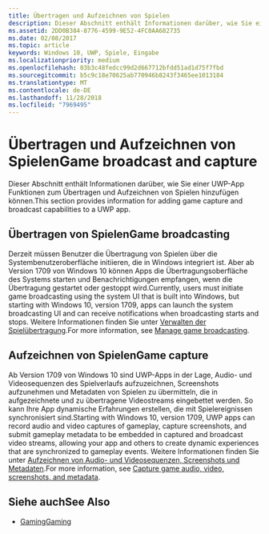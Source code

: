 ```yaml
---
title: Übertragen und Aufzeichnen von Spielen
description: Dieser Abschnitt enthält Informationen darüber, wie Sie einer UWP-App Funktionen zum Übertragen und Aufzeichnen von Spielen hinzufügen können.
ms.assetid: 2DD0B384-8776-4599-9E52-4FC0AA682735
ms.date: 02/08/2017
ms.topic: article
keywords: Windows 10, UWP, Spiele, Eingabe
ms.localizationpriority: medium
ms.openlocfilehash: 03b3c48fedcc99d2d667712bfdd51ad1d75f7fbd
ms.sourcegitcommit: b5c9c18e70625ab770946b8243f3465ee1013184
ms.translationtype: MT
ms.contentlocale: de-DE
ms.lasthandoff: 11/28/2018
ms.locfileid: "7969495"
---
```

# <a name="game-broadcast-and-capture"></a><span data-ttu-id="1bb34-104">Übertragen und Aufzeichnen von Spielen</span><span class="sxs-lookup"><span data-stu-id="1bb34-104">Game broadcast and capture</span></span>

<span data-ttu-id="1bb34-105">Dieser Abschnitt enthält Informationen darüber, wie Sie einer UWP-App Funktionen zum Übertragen und Aufzeichnen von Spielen hinzufügen können.</span><span class="sxs-lookup"><span data-stu-id="1bb34-105">This section provides information for adding game capture and broadcast capabilities to a UWP app.</span></span>

## <a name="game-broadcasting"></a><span data-ttu-id="1bb34-106">Übertragen von Spielen</span><span class="sxs-lookup"><span data-stu-id="1bb34-106">Game broadcasting</span></span>
<span data-ttu-id="1bb34-107">Derzeit müssen Benutzer die Übertragung von Spielen über die Systembenutzeroberfläche initiieren, die in Windows integriert ist. Aber ab Version 1709 von Windows 10 können Apps die Übertragungsoberfläche des Systems starten und Benachrichtigungen empfangen, wenn die Übertragung gestartet oder gestoppt wird.</span><span class="sxs-lookup"><span data-stu-id="1bb34-107">Currently, users must initiate game broadcasting using the system UI that is built into Windows, but starting with Windows 10, version 1709, apps can launch the system broadcasting UI and can receive notifications when broadcasting starts and stops.</span></span> <span data-ttu-id="1bb34-108">Weitere Informationen finden Sie unter [Verwalten der Spielübertragung](manage-game-broadcasting.md).</span><span class="sxs-lookup"><span data-stu-id="1bb34-108">For more information, see [Manage game broadcasting](manage-game-broadcasting.md).</span></span>

## <a name="game-capture"></a><span data-ttu-id="1bb34-109">Aufzeichnen von Spielen</span><span class="sxs-lookup"><span data-stu-id="1bb34-109">Game capture</span></span>
<span data-ttu-id="1bb34-110">Ab Version 1709 von Windows 10 sind UWP-Apps in der Lage, Audio- und Videosequenzen des Spielverlaufs aufzuzeichnen, Screenshots aufzunehmen und Metadaten von Spielen zu übermitteln, die in aufgezeichnete und zu übertragene Videostreams eingebettet werden. So kann Ihre App dynamische Erfahrungen erstellen, die mit Spielereignissen synchronisiert sind.</span><span class="sxs-lookup"><span data-stu-id="1bb34-110">Starting with Windows 10, version 1709, UWP apps can record audio and video captures of gameplay, capture screenshots, and submit gameplay metadata to be embedded in captured and broadcast video streams, allowing your app and others to create dynamic experiences that are synchronized to gameplay events.</span></span> <span data-ttu-id="1bb34-111">Weitere Informationen finden Sie unter [Aufzeichnen von Audio- und Videosequenzen, Screenshots und Metadaten](capture-game-audio-video-screenshots-and-metadata.md).</span><span class="sxs-lookup"><span data-stu-id="1bb34-111">For more information, see [Capture game audio, video, screenshots, and metadata](capture-game-audio-video-screenshots-and-metadata.md).</span></span>



## <a name="see-also"></a><span data-ttu-id="1bb34-112">Siehe auch</span><span class="sxs-lookup"><span data-stu-id="1bb34-112">See Also</span></span>

* [<span data-ttu-id="1bb34-113">Gaming</span><span class="sxs-lookup"><span data-stu-id="1bb34-113">Gaming</span></span>](index.md)